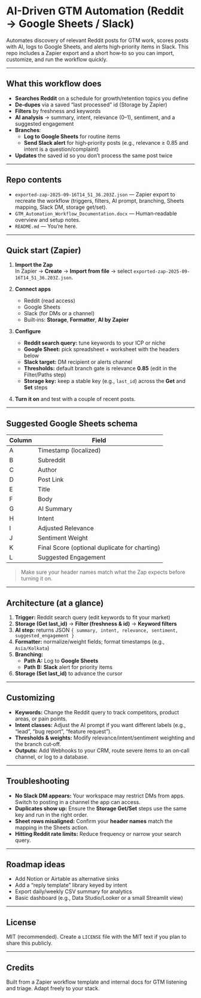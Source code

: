 # AI-Driven GTM Automation (Reddit → Google Sheets / Slack)

Automates discovery of relevant Reddit posts for GTM work, scores posts with AI, logs to Google Sheets, and alerts high‑priority items in Slack. This repo includes a Zapier export and a short how‑to so you can import, customize, and run the workflow quickly.

---

## What this workflow does

- **Searches Reddit** on a schedule for growth/retention topics you define
- **De‑dupes** via a saved “last processed” id (Storage by Zapier)
- **Filters** by freshness and keywords
- **AI analysis** → summary, intent, relevance (0–1), sentiment, and a suggested engagement
- **Branches**:
  - **Log to Google Sheets** for routine items
  - **Send Slack alert** for high‑priority posts (e.g., relevance ≥ 0.85 and intent is a question/complaint)
- **Updates** the saved id so you don’t process the same post twice

---

## Repo contents

- `exported-zap-2025-09-16T14_51_36.203Z.json` — Zapier export to recreate the workflow (triggers, filters, AI prompt, branching, Sheets mapping, Slack DM, storage get/set).
- `GTM_Automation_Workflow_Documentation.docx` — Human‑readable overview and setup notes.
- `README.md` — You’re here.

---

## Quick start (Zapier)

1. **Import the Zap**  
   In Zapier → **Create** → **Import from file** → select `exported-zap-2025-09-16T14_51_36.203Z.json`.

2. **Connect apps**  
   - Reddit (read access)  
   - Google Sheets  
   - Slack (for DMs or a channel)  
   - Built‑ins: **Storage**, **Formatter**, **AI by Zapier**

3. **Configure**  
   - **Reddit search query:** tune keywords to your ICP or niche  
   - **Google Sheet:** pick spreadsheet + worksheet with the headers below  
   - **Slack target:** DM recipient or alerts channel  
   - **Thresholds:** default branch gate is relevance **0.85** (edit in the Filter/Paths step)  
   - **Storage key:** keep a stable key (e.g., `last_id`) across the **Get** and **Set** steps

4. **Turn it on** and test with a couple of recent posts.

---

## Suggested Google Sheets schema

| Column | Field |
|---|---|
| A | Timestamp (localized) |
| B | Subreddit |
| C | Author |
| D | Post Link |
| E | Title |
| F | Body |
| G | AI Summary |
| H | Intent |
| I | Adjusted Relevance |
| J | Sentiment Weight |
| K | Final Score (optional duplicate for charting) |
| L | Suggested Engagement |

> Make sure your header names match what the Zap expects before turning it on.

---

## Architecture (at a glance)

1. **Trigger:** Reddit search query (edit keywords to fit your market)  
2. **Storage (Get last_id)** → **Filter (freshness & id)** → **Keyword filters**  
3. **AI step:** returns JSON `{ summary, intent, relevance, sentiment, suggested_engagement }`  
4. **Formatter:** normalize/weight fields; format timestamps (e.g., `Asia/Kolkata`)  
5. **Branching:**  
   - **Path A:** Log to **Google Sheets**  
   - **Path B:** **Slack** alert for priority items  
6. **Storage (Set last_id)** to advance the cursor

---

## Customizing

- **Keywords:** Change the Reddit query to track competitors, product areas, or pain points.
- **Intent classes:** Adjust the AI prompt if you want different labels (e.g., “lead”, “bug report”, “feature request”).
- **Thresholds & weights:** Modify relevance/intent/sentiment weighting and the branch cut‑off.
- **Outputs:** Add Webhooks to your CRM, route severe items to an on‑call channel, or log to a database.

---

## Troubleshooting

- **No Slack DM appears:** Your workspace may restrict DMs from apps. Switch to posting in a channel the app can access.  
- **Duplicates show up:** Ensure the **Storage Get/Set** steps use the same key and run in the right order.  
- **Sheet rows misaligned:** Confirm your **header names** match the mapping in the Sheets action.  
- **Hitting Reddit rate limits:** Reduce frequency or narrow your search query.

---

## Roadmap ideas

- Add Notion or Airtable as alternative sinks  
- Add a “reply template” library keyed by intent  
- Export daily/weekly CSV summary for analytics  
- Basic dashboard (e.g., Data Studio/Looker or a small Streamlit view)

---

## License

MIT (recommended). Create a `LICENSE` file with the MIT text if you plan to share this publicly.

---

## Credits

Built from a Zapier workflow template and internal docs for GTM listening and triage. Adapt freely to your stack.
